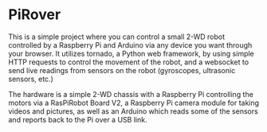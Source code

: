 # PiRover #

This is a simple project where you can control a small 2-WD robot controlled by a Raspberry Pi and Arduino via any device you want through your browser. It utilizes tornado, a Python web framework, by using simple HTTP requests to control the movement of the robot, and a websocket to send live readings from sensors on the robot (gyroscopes, ultrasonic sensors, etc.)

The hardware is a simple 2-WD chassis with a Raspberry Pi controlling the motors via a RasPiRobot Board V2, a Raspberry Pi camera module for taking videos and pictures, as well as an Arduino which reads some of the sensors and reports back to the Pi over a USB link.

